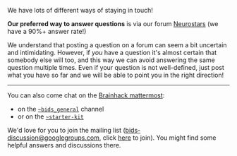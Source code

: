 We have lots of different ways of staying in touch!

**Our preferred way to answer questions** is via our forum
[Neurostars](https://neurostars.org/tags/bids) (we have a 90%+ answer rate!)

We understand that posting a question on a forum can seem a bit uncertain and
intimidating. However, if _you_ have a question it's almost certain that
somebody else will too, and this way we can avoid answering the same question
multiple times. Even if your question is not well-defined, just post what you
have so far and we will be able to point you in the right direction!

---

You can also come chat on the
[Brainhack mattermost](https://mattermost.brainhack.org/):

- on the
    [`~bids_general`](https://mattermost.brainhack.org/brainhack/channels/bids_general)
    channel
- or on the
    [`~starter-kit`](https://mattermost.brainhack.org/brainhack/channels/bids-starter-kit)

We'd love for you to join the mailing list (bids-discussion@googlegroups.com,
click [here](https://groups.google.com/forum/#!forum/bids-discussion) to join).
You might find some helpful answers and discussions there.
